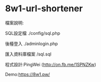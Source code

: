 # 8w1-url-shortener

檔案說明:

SQL設定檔 ./config/sql.php

後檯登入 ./adminlogin.php

匯入資料庫檔案 /sql.sql

程式設計:PingWei (http://on.fb.me/1SPNZKw)

Demo:https://8w1.pw/
